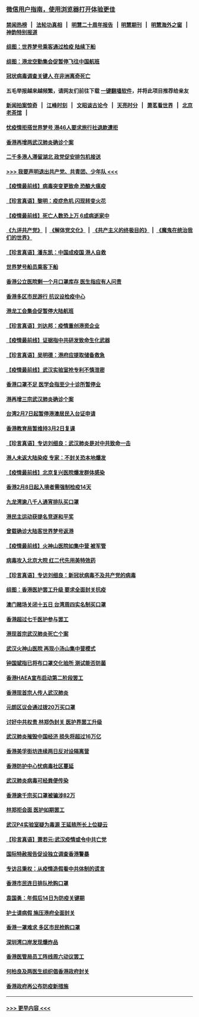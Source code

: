### [微信用户指南，使用浏览器打开体验更佳](https://github.com/gfw-breaker/banned-news1/blob/master/indexes/wechat-guide.md?t=0)
#### [禁闻热榜](热点新闻.md?t=0)  &nbsp;&nbsp;|&nbsp;&nbsp; [法轮功真相](https://github.com/gfw-breaker/truth/blob/master/README.md?t=0) &nbsp;&nbsp;|&nbsp;&nbsp; [明慧二十周年报告](https://github.com/gfw-breaker/mh-reports/blob/master/README.md?t=0) &nbsp;&nbsp;|&nbsp;&nbsp;[明慧期刊](https://github.com/gfw-breaker/mh-qikan) &nbsp;&nbsp;|&nbsp;&nbsp; [明慧海外之窗](https://github.com/gfw-breaker/mh-news/blob/master/README.md?t=0) &nbsp;&nbsp;|&nbsp;&nbsp; [神韵特别报道](https://github.com/gfw-breaker/mh-news/blob/master/shenyun.md?t=0)
#### [组图：世界梦号乘客通过检疫 陆续下船](../pages/nsc415/n11858302.md?t=02111644) 
#### [组图：港龙空勤集会促暂停飞往中国航班](../pages/nsc415/n11858190.md?t=02111644) 
#### [冠状病毒调查关键人 在非洲离奇死亡](../pages/nsc415/n11859798.md?t=02111644) 
#### 五毛举报越来越频繁，请网友们前往下载 [一键翻墙软件](https://github.com/gfw-breaker/ssr-accounts)，并将此项目推荐给亲友
#### [新闻拍案惊奇](https://github.com/gfw-breaker/banned-news1/blob/master/pages/link4.md) &nbsp;&nbsp;|&nbsp;&nbsp; [江峰时刻](https://github.com/gfw-breaker/banned-news1/blob/master/pages/link4.md) &nbsp;&nbsp;|&nbsp;&nbsp; [文昭谈古论今](https://github.com/gfw-breaker/banned-news1/blob/master/pages/link4.md) &nbsp;&nbsp;|&nbsp;&nbsp; [天亮时分](https://github.com/gfw-breaker/banned-news1/blob/master/pages/link4.md) &nbsp;&nbsp;|&nbsp;&nbsp; [萧茗看世界](https://github.com/gfw-breaker/banned-news1/blob/master/pages/link4.md) &nbsp;&nbsp;|&nbsp;&nbsp; [北京老茶馆](https://github.com/gfw-breaker/banned-news1/blob/master/pages/link4.md) &nbsp;&nbsp;|&nbsp;&nbsp; 
#### [忧疫情拒搭世界梦号 港46人要求旅行社退款遭拒](../pages/nsc415/n11859849.md?t=02111644) 
#### [香港再增两武汉肺炎确诊个案](../pages/nsc415/n11859833.md?t=02111644) 
#### [二千多港人滞留湖北 政党促安排包机接送](../pages/nsc415/n11859831.md?t=02111644) 
#### [>>> 我要声明退出共产党、共青团、少年队 <<<](https://github.com/begood0513/goodnews/blob/master/quit/letter.md) 
#### [【疫情最前线】病毒突变更致命 恐酿大瘟疫](../pages/nsc415/n11859604.md?t=02111644) 
#### [【珍言真语】黎明：疫症危机 闪现转变火花](../pages/nsc415/n11859199.md?t=02111644) 
#### [【疫情最前线】死亡人数恐上万 6成病逝家中](../pages/nsc415/n11856687.md?t=02111644) 
#### [《九评共产党》](https://github.com/begood0513/9ping.md/blob/master/README.md) &nbsp;|&nbsp; [《解体党文化》](../../../../jtdwh.md/blob/master/README.md)  &nbsp;|&nbsp; [《共产主义的终极目的》](../../../../gczydzjmd.md/blob/master/README.md) &nbsp;|&nbsp; [《魔鬼在统治我们的世界》](../../../../mgztzwmdsj.md/blob/master/README.md) 
#### [【珍言真语】潘东凯：中国成疫国 港人自救](../pages/nsc415/n11856962.md?t=02111644) 
#### [世界梦号船员乘客下船](../pages/nsc415/n11856883.md?t=02111644) 
#### [香港公立医院剩一个月口罩库存 医生指应有人问责](../pages/nsc415/n11856875.md?t=02111644) 
#### [香港多区市民游行 抗议设检疫中心](../pages/nsc415/n11856866.md?t=02111644) 
#### [港龙工会集会促暂停大陆航班](../pages/nsc415/n11856840.md?t=02111644) 
#### [【珍言真语】刘达邦：疫情重创港资企业](../pages/nsc415/n11854274.md?t=02111644) 
#### [【疫情最前线】证据指中共研发致命生化武器](../pages/nsc415/n11853087.md?t=02111644) 
#### [【珍言真语】吴明德：港府应提取储备救急](../pages/nsc415/n11852734.md?t=02111644) 
#### [【疫情最前线】武汉实验室抢专利不慎泄密](../pages/nsc415/n11850310.md?t=02111644) 
#### [香港口罩不足 医学会指至少十诊所暂停业](../pages/nsc415/n11850301.md?t=02111644) 
#### [港再增三宗武汉肺炎确诊个案](../pages/nsc415/n11850328.md?t=02111644) 
#### [台湾2月7日起暂停港澳居民入台证申请](../pages/nsc415/n11850304.md?t=02111644) 
#### [香港教育局暂维持3月2日复课](../pages/nsc415/n11850260.md?t=02111644) 
#### [【珍言真语】专访刘细良：武汉肺炎是对中共致命一击](../pages/nsc415/n11849934.md?t=02111644) 
#### [港人未返大陆染疫 专家：不封关恐本地爆发](../pages/nsc415/n11848021.md?t=02111644) 
#### [【疫情最前线】北京复兴医院爆发群体感染](../pages/nsc415/n11847626.md?t=02111644) 
#### [香港2月8日起入境者需强制检疫14天](../pages/nsc415/n11847658.md?t=02111644) 
#### [九龙湾逾八千人通宵排队买口罩](../pages/nsc415/n11847647.md?t=02111644) 
#### [港民主运动获提名竞逐和平奖](../pages/nsc415/n11847633.md?t=02111644) 
#### [曾载确诊大陆客世界梦号返港](../pages/nsc415/n11847608.md?t=02111644) 
#### [【疫情最前线】火神山医院如集中营 被军管](../pages/nsc415/n11847524.md?t=02111644) 
#### [病毒攻入北京大院 红二代先用美特效药](../pages/nsc415/n11847427.md?t=02111644) 
#### [【珍言真语】专访刘细良：新冠状病毒不及共产党的病毒](../pages/nsc415/n11847164.md?t=02111644) 
#### [组图：香港医护罢工升级 要求全面封关抗疫](../pages/nsc415/n11844107.md?t=02111644) 
#### [澳门赌场关闭十五日 台湾周四实名制买口罩](../pages/nsc415/n11845083.md?t=02111644) 
#### [香港超过七千医护参与罢工](../pages/nsc415/n11845051.md?t=02111644) 
#### [港现首宗武汉肺炎死亡个案](../pages/nsc415/n11844998.md?t=02111644) 
#### [武汉火神山医院 再现小汤山集中营模式](../pages/nsc415/n11844763.md?t=02111644) 
#### [钟国斌指已将布口罩交化验所 测试能否防菌](../pages/nsc415/n11842783.md?t=02111644) 
#### [香港HAEA宣布启动第二阶段罢工](../pages/nsc415/n11842723.md?t=02111644) 
#### [香港现首宗人传人武汉肺炎](../pages/nsc415/n11842766.md?t=02111644) 
#### [元朗区议会通过拨20万买口罩](../pages/nsc415/n11842754.md?t=02111644) 
#### [讨好中共权贵 林郑伪封关 医护界罢工升级](../pages/nsc415/n11842359.md?t=02111644) 
#### [武汉肺炎摧毁中国经济 损失将超过16万亿](../pages/nsc415/n11839723.md?t=02111644) 
#### [香港美孚街坊连续两日反对设隔离营](../pages/nsc415/n11839962.md?t=02111644) 
#### [香港防护中心忧病毒社区蔓延](../pages/nsc415/n11839933.md?t=02111644) 
#### [武汉肺炎病毒可经粪便传染](../pages/nsc415/n11839939.md?t=02111644) 
#### [香港逾千宗买口罩被骗涉82万](../pages/nsc415/n11839914.md?t=02111644) 
#### [林郑拒会面 医护如期罢工](../pages/nsc415/n11839892.md?t=02111644) 
#### [武汉P4实验室疑为毒源 王延轶所长上位疑云](../pages/nsc415/n11835543.md?t=02111644) 
#### [【珍言真语】萧若元:武汉疫情或令中共亡党](../pages/nsc415/n11829394.md?t=02111644) 
#### [国际特赦报告促设独立调查香港警暴](../pages/nsc415/n11833845.md?t=02111644) 
#### [专访吕秉权：从疫情造假看中共体制的谎言](../pages/nsc415/n11833813.md?t=02111644) 
#### [香港市民连日排队抢购口罩](../pages/nsc415/n11833794.md?t=02111644) 
#### [袁国勇：年假后14日为防疫关键期](../pages/nsc415/n11831088.md?t=02111644) 
#### [护士请病假 施压港府全面封关](../pages/nsc415/n11831030.md?t=02111644) 
#### [香港一罩难求 多区市民抢购口罩](../pages/nsc415/n11831002.md?t=02111644) 
#### [深圳湾口岸发现爆炸品](../pages/nsc415/n11828802.md?t=02111644) 
#### [香港医管局员工阵线周六动议罢工](../pages/nsc415/n11828762.md?t=02111644) 
#### [何柏良及两医生组织倡香港政府封关](../pages/nsc415/n11828749.md?t=02111644) 
#### [香港政府再公布防疫新措施](../pages/nsc415/n11828716.md?t=02111644) 

----
#### [ >>> 更早内容 <<< ](../indexes/nsc415-earlier.md)
